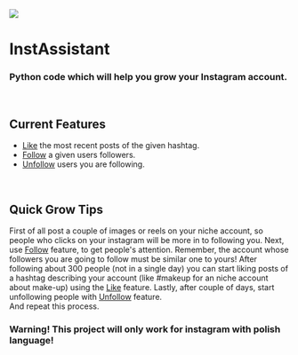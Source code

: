 <img src="https://user-images.githubusercontent.com/115635063/204157541-e1de1152-c969-4d57-ad34-6df681f415c3.png">



# InstAssistant 
### Python code which will help you grow your Instagram account.

<br/>


## Current Features

- [Like](https://github.com/BerzanTas/InstAssistant/blob/master/likeloop.py "Source code for this feature") the most recent posts of the given hashtag.
- [Follow](https://github.com/BerzanTas/InstAssistant/blob/master/follows.py "Source code for this feature") a given users followers.
- [Unfollow](https://github.com/BerzanTas/InstAssistant/blob/master/unfollow.py "Source code for this feature") users you are following.

<br/>

## Quick Grow Tips

First of all post a couple of images or reels on your niche account, so people who clicks on your instagram will be more in to following you.
Next, use [Follow](https://github.com/BerzanTas/InstAssistant/blob/master/follows.py "Source code for this feature") feature, to get people's attention. Remember,
the account whose followers you are going to follow must be similar one to yours! After following about 300 people (not in a single day) you can start liking posts of a hashtag describing your account (like #makeup for an niche account about make-up) using the [Like](https://github.com/BerzanTas/InstAssistant/blob/master/likeloop.py "Source code for this feature") feature. Lastly, after couple of days, start unfollowing people with [Unfollow](https://github.com/BerzanTas/InstAssistant/blob/master/unfollow.py "Source code for this feature") feature. </br> And repeat this process.
</br>

### Warning! This project will only work for instagram with polish language!
